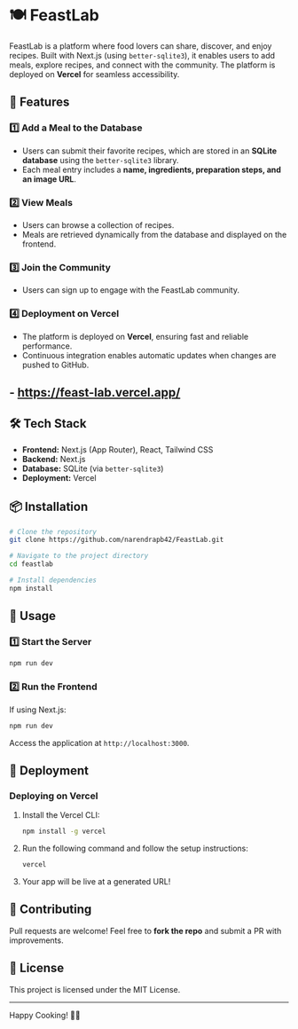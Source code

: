 # 🍽️ FeastLab

FeastLab is a platform where food lovers can share, discover, and enjoy recipes. Built with Next.js (using `better-sqlite3`), it enables users to add meals, explore recipes, and connect with the community. The platform is deployed on **Vercel** for seamless accessibility.

## 🚀 Features

### 1️⃣ Add a Meal to the Database
- Users can submit their favorite recipes, which are stored in an **SQLite database** using the `better-sqlite3` library.
- Each meal entry includes a **name, ingredients, preparation steps, and an image URL**.

### 2️⃣ View Meals
- Users can browse a collection of recipes.
- Meals are retrieved dynamically from the database and displayed on the frontend.

### 3️⃣ Join the Community
- Users can sign up to engage with the FeastLab community.

### 4️⃣ Deployment on Vercel
- The platform is deployed on **Vercel**, ensuring fast and reliable performance.
- Continuous integration enables automatic updates when changes are pushed to GitHub.
## - https://feast-lab.vercel.app/

## 🛠️ Tech Stack
- **Frontend:** Next.js (App Router), React, Tailwind CSS
- **Backend:** Next.js
- **Database:** SQLite (via `better-sqlite3`)
- **Deployment:** Vercel

## 📦 Installation

```bash
# Clone the repository
git clone https://github.com/narendrapb42/FeastLab.git

# Navigate to the project directory
cd feastlab

# Install dependencies
npm install
```

## 📌 Usage

### 1️⃣ Start the Server
```bash
npm run dev
```
### 2️⃣ Run the Frontend
If using Next.js:
```bash
npm run dev
```
Access the application at `http://localhost:3000`.

## 🚀 Deployment
### Deploying on Vercel
1. Install the Vercel CLI:
   ```bash
   npm install -g vercel
   ```
2. Run the following command and follow the setup instructions:
   ```bash
   vercel
   ```
3. Your app will be live at a generated URL!

## 🎯 Contributing
Pull requests are welcome! Feel free to **fork the repo** and submit a PR with improvements.

## 📜 License
This project is licensed under the MIT License.

---
Happy Cooking! 🍜✨
 
